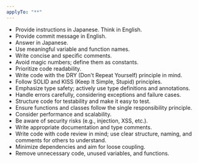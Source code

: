 ```yaml
---
applyTo: "**"
---
```


- Provide instructions in Japanese. Think in English.
- Provide commit message in English.
- Answer in Japanese.
- Use meaningful variable and function names.
- Write concise and specific comments.
- Avoid magic numbers; define them as constants.
- Prioritize code readability.
- Write code with the DRY (Don't Repeat Yourself) principle in mind.
- Follow SOLID and KISS (Keep It Simple, Stupid) principles.
- Emphasize type safety; actively use type definitions and annotations.
- Handle errors carefully, considering exceptions and failure cases.
- Structure code for testability and make it easy to test.
- Ensure functions and classes follow the single responsibility principle.
- Consider performance and scalability.
- Be aware of security risks (e.g., injection, XSS, etc.).
- Write appropriate documentation and type comments.
- Write code with code review in mind; use clear structure, naming, and comments for others to understand.
- Minimize dependencies and aim for loose coupling.
- Remove unnecessary code, unused variables, and functions.
